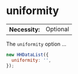 # uniformity

<table class="options-table">
  <tr>
    <th>Necessity:</th>
    <td>Optional</td>
  </tr>
</table>

The `uniformity` option ...

``` js nonum
new HHDataList({
  uniformity: '',
});
```

